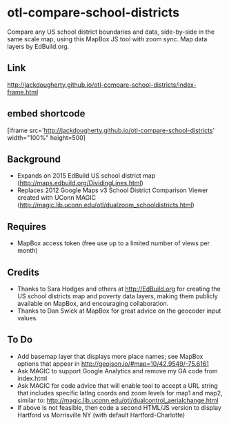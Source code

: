 # otl-compare-school-districts
Compare any US school district boundaries and data, side-by-side in the same scale map, using this MapBox JS tool with zoom sync. Map data layers by EdBuild.org.

## Link

http://jackdougherty.github.io/otl-compare-school-districts/index-frame.html

## embed shortcode
[iframe src='http://jackdougherty.github.io/otl-compare-school-districts' width="100%" height=500]

## Background
- Expands on 2015 EdBuild US school district map (http://maps.edbuild.org/DividingLines.html)
- Replaces 2012 Google Maps v3 School District Comparison Viewer created with UConn MAGIC (http://magic.lib.uconn.edu/otl/dualzoom_schooldistricts.html)

## Requires
- MapBox access token (free use up to a limited number of views per month)

## Credits
- Thanks to Sara Hodges and others at http://EdBuild.org for creating the US school districts map and poverty data layers, making them publicly available on MapBox, and encouraging collaboration.
- Thanks to Dan Swick at MapBox for great advice on the geocoder input values.

## To Do
- Add basemap layer that displays more place names; see MapBox options that appear in http://geojson.io/#map=10/42.9549/-75.6161
- Ask MAGIC to support Google Analytics and remove my GA code from index.html
- Ask MAGIC for code advice that will enable tool to accept a URL string that includes specific latlng coords and zoom levels for map1 and map2, similar to: http://magic.lib.uconn.edu/otl/dualcontrol_aerialchange.html
- If above is not feasible, then code a second HTML/JS version to display Hartford vs Morrisville NY (with default Hartford-Charlotte)
